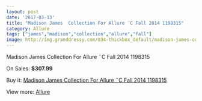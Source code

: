 ```yaml
---
layout: post
date: '2017-03-13'
title: "Madison James  Collection For Allure ¨C Fall 2014 1198315"
category: Allure
tags: ["james","madison","collection","allure","fall"]
image: http://img.granddressy.com/834-thickbox_default/madison-james-collection-for-allure-c-fall-2014-1198315.jpg
---
```

Madison James  Collection For Allure ¨C Fall 2014 1198315

On Sales: **$307.99**
<a href="https://www.granddressy.com/en/allure/650-madison-james-collection-for-allure-c-fall-2014-1198315.html"><amp-img layout="responsive" width="600" height="600" src="//img.granddressy.com/834-thickbox_default/madison-james-collection-for-allure-c-fall-2014-1198315.jpg" alt="Madison James  Collection For Allure ¨C Fall 2014 1198315 0" /></a>

Buy it: [Madison James  Collection For Allure ¨C Fall 2014 1198315](https://www.granddressy.com/en/allure/650-madison-james-collection-for-allure-c-fall-2014-1198315.html "Madison James  Collection For Allure ¨C Fall 2014 1198315")

View more: [Allure](https://www.granddressy.com/en/29-allure "Allure")